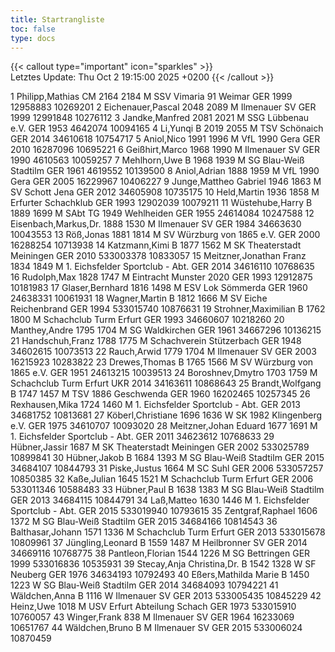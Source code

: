 ```yaml
---
title: Startrangliste
toc: false
type: docs
---
```


{{< callout type="important" icon="sparkles" >}}    
Letztes Update:  Thu Oct 2 19:15:00 2025 +0200
{{< /callout >}}

<startrangliste>
1	Philipp,Mathias	CM	2164	2184	M	SSV Vimaria 91 Weimar	GER	1999	12958883	10269201
2	Eichenauer,Pascal		2048	2089	M	Ilmenauer SV	GER	1999	12991848	10276112
3	Jandke,Manfred		2081	2021	M	SSG Lübbenau e.V.	GER	1953	4642074	10094165
4	Li,Yunqi	B	2019	2055	M	TSV Schönaich	GER	2014	34610618	10754717
5	Aniol,Nico		1991	1996	M	VfL 1990 Gera	GER	2010	16287096	10695221
6	Geißhirt,Marco		1968	1990	M	Ilmenauer SV	GER	1990	4610563	10059257
7	Mehlhorn,Uwe	B	1968	1939	M	SG Blau-Weiß Stadtilm	GER	1961	4619552	10139500
8	Aniol,Adrian		1888	1959	M	VfL 1990 Gera	GER	2005	16229967	10406227
9	Junge,Mattheo Gabriel		1946	1863	M	SV Schott Jena	GER	2012	34605908	10735175
10	Held,Martin		1936	1858	M	Erfurter Schachklub	GER	1993	12902039	10079211
11	Wüstehube,Harry	B	1889	1699	M	SAbt TG 1949 Wehlheiden	GER	1955	24614084	10247588
12	Eisenbach,Markus,Dr.		1888	1530	M	Ilmenauer SV	GER	1984	34663630	10043553
13	Röß,Jonas		1881	1814	M	SV Würzburg von 1865 e.V.	GER	2000	16288254	10713938
14	Katzmann,Kimi	B	1877	1562	M	SK Theaterstadt Meiningen	GER	2010	533003378	10833057
15	Meitzner,Jonathan Franz		1834	1849	M	1. Eichsfelder Sportclub - Abt.	GER	2014	34616110	10768635
16	Rudolph,Max		1828	1747	M	Eintracht Munster 2020	GER	1993	12912875	10181983
17	Glaser,Bernhard		1816	1498	M	ESV Lok Sömmerda	GER	1960	24638331	10061931
18	Wagner,Martin	B	1812	1666	M	SV Eiche Reichenbrand	GER	1994	533015740	10876631
19	Strohner,Maximilian	B	1762	1800	M	Schachclub Turm Erfurt	GER	1993	34660607	10218260
20	Manthey,Andre		1795	1704	M	SG Waldkirchen	GER	1961	34667296	10136215
21	Handschuh,Franz		1788	1775	M	Schachverein Stützerbach	GER	1948	34602615	10073513
22	Rauch,Arwid		1779	1704	M	Ilmenauer SV	GER	2003	16215923	10283822
23	Drewes,Thomas	B	1765	1566	M	SV Würzburg von 1865 e.V.	GER	1951	24613215	10039513
24	Boroshnev,Dmytro		1703	1759	M	Schachclub Turm Erfurt	UKR	2014	34163611	10868643
25	Brandt,Wolfgang	B	1747	1457	M	TSV 1886 Geschwenda	GER	1960	16202465	10257345
26	Rexhausen,Mika		1724	1460	M	1. Eichsfelder Sportclub - Abt.	GER	2013	34681752	10813681
27	Köberl,Christiane		1696	1636	W	SK 1982 Klingenberg e.V.	GER	1975	34610707	10093020
28	Meitzner,Johan Eduard		1677	1691	M	1. Eichsfelder Sportclub - Abt.	GER	2011	34623612	10768633
29	Hübner,Jassir		1687		M	SK Theaterstadt Meiningen	GER	2002	533025789	10899841
30	Hübner,Jakob	B	1684	1393	M	SG Blau-Weiß Stadtilm	GER	2015	34684107	10844793
31	Piske,Justus			1664	M	SC Suhl	GER	2006	533057257	10850385
32	Kaße,Julian		1645	1521	M	Schachclub Turm Erfurt	GER	2006	533011346	10588483
33	Hübner,Paul	B	1638	1383	M	SG Blau-Weiß Stadtilm	GER	2013	34684115	10844791
34	Laß,Matteo		1630	1446	M	1. Eichsfelder Sportclub - Abt.	GER	2015	533019940	10793615
35	Zentgraf,Raphael		1606	1372	M	SG Blau-Weiß Stadtilm	GER	2015	34684166	10814543
36	Balthasar,Johann		1571	1336	M	Schachclub Turm Erfurt	GER	2013	533015678	10809961
37	Jüngling,Leonard	B	1559	1487	M	Heilbronner SV	GER	2014	34669116	10768775
38	Pantleon,Florian		1544	1226	M	SG Bettringen	GER	1999	533016836	10535931
39	Stecay,Anja Christina,Dr.	B	1542	1328	W	SF Neuberg	GER	1976	34634193	10792493
40	Eßers,Mathilda Marie	B	1450	1223	W	SG Blau-Weiß Stadtilm	GER	2014	34684093	10794221
41	Wäldchen,Anna	B		1116	W	Ilmenauer SV	GER	2013	533005435	10845229
42	Heinz,Uwe			1018	M	USV Erfurt Abteilung Schach	GER	1973	533015910	10760057
43	Winger,Frank			838	M	Ilmenauer SV	GER	1964	16233069	10651767
44	Wäldchen,Bruno	B			M	Ilmenauer SV	GER	2015	533006024	10870459
</startrangliste>
